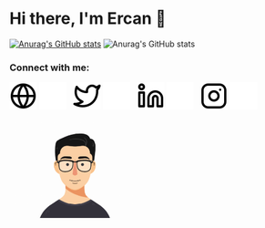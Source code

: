 # Hi there, I'm Ercan 👋 

[![Anurag's GitHub stats](https://github-readme-stats.vercel.app/api?username=ercnersoy)](https://github.com/ercnersoy/github-readme-stats)
![Anurag's GitHub stats](https://github-readme-stats.vercel.app/api?username=ercnersoy&show_icons=true)
### Connect with me:
[![website](./img/globe-light.svg)](http://ercanersoy.com.tr/)
[![website](./img/globe-dark.svg)](http://ercanersoy.com.tr/)
&nbsp;
[![website](./img/twitter-light.svg)](https://twitter.com/ercnersoy)
[![website](./img/twitter-dark.svg)](https://twitter.com/ercnersoy)
&nbsp;
[![website](./img/linkedin-light.svg)](https://www.linkedin.com/in/ercanersoy/)
[![website](./img/linkedin-dark.svg)](https://www.linkedin.com/in/ercanersoy/)
&nbsp;
[![website](./img/instagram-light.svg)](https://www.instagram.com/ercnersoy)
[![website](./img/instagram-dark.svg)](https://www.instagram.com/ercnersoy)


<img src="./img/profile.gif" width="230">
